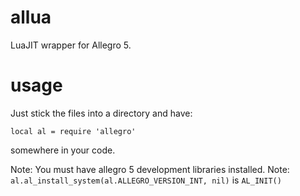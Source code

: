 allua
=====

LuaJIT wrapper for Allegro 5.

usage
=====

Just stick the files into a directory and have:

    local al = require 'allegro'

somewhere in your code.

Note: You must have allegro 5 development libraries installed.
Note: `al.al_install_system(al.ALLEGRO_VERSION_INT, nil)` is `AL_INIT()`

